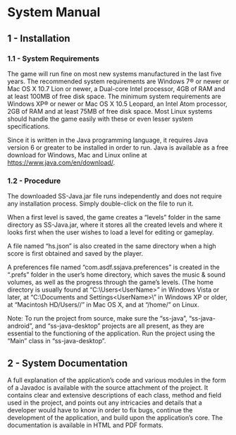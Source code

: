 # System Manual

## 1 - Installation

### 1.1 - System Requirements

The game will run fine on most new systems manufactured in the last five years. The recommended system requirements are Windows 7® or newer or Mac OS X 10.7 Lion or newer, a Dual-core Intel processor, 4GB of RAM and at least 100MB of free disk space. The minimum system requirements are Windows XP® or newer or Mac OS X 10.5 Leopard, an Intel Atom processor, 2GB of RAM and at least 75MB of free disk space. Most Linux systems should handle the game easily with these or even lesser system specifications.

Since it is written in the Java programming language, it requires Java version 6 or greater to be installed in order to run. Java is available as a free download for Windows, Mac and Linux online at https://www.java.com/en/download/.


### 1.2 - Procedure

The downloaded SS-Java.jar file runs independently and does not require any installation process. Simply double-click on the file to run it. 

When a first level is saved, the game creates a “levels” folder in the same directory as SS-Java.jar, where it stores all the created levels and where it looks first when the user wishes to load a level for editing or gameplay. 

A file named “hs.json” is also created in the same directory when a high score is first obtained and saved by the player. 

A preferences file named “com.asdf.ssjava.preferences” is created in the “.prefs” folder in the user’s home directory, which saves the music & sound volumes, as well as the progress through the game’s levels. (The home directory is usually found at “C:\Users\<UserName>” in Windows Vista or later, at “C:\Documents and Settings\<UserName>\” in Windows XP or older, at “Macintosh HD/Users/<UserName>/” in Mac OS X, and at “/home/<UserName>” on Linux.

Note: To run the project from source, make sure the “ss-java”, “ss-java-android”, and “ss-java-desktop” projects are all present, as they are essential to the functioning of the application. Run the project using the “Main” class in “ss-java-desktop”.


## 2 - System Documentation

A full explanation of the application’s code and various modules in the form of a Javadoc is available with the source attachment of the project. It contains clear and extensive descriptions of each class, method and field used in the project, and points out any intricacies and details that a developer would have to know in order to fix bugs, continue the development of the application, and build upon the application’s core. The documentation is available in HTML and PDF formats.
